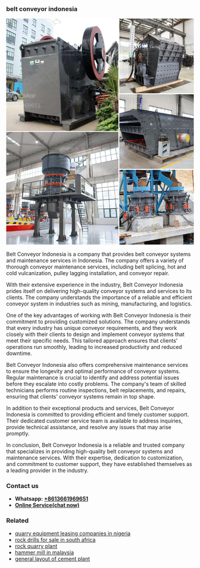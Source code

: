 <h3>belt conveyor indonesia</h3><img src='1708309195.jpg' alt=''><p>Belt Conveyor Indonesia is a company that provides belt conveyor systems and maintenance services in Indonesia. The company offers a variety of thorough conveyor maintenance services, including belt splicing, hot and cold vulcanization, pulley lagging installation, and conveyor repair.</p><p>With their extensive experience in the industry, Belt Conveyor Indonesia prides itself on delivering high-quality conveyor systems and services to its clients. The company understands the importance of a reliable and efficient conveyor system in industries such as mining, manufacturing, and logistics.</p><p>One of the key advantages of working with Belt Conveyor Indonesia is their commitment to providing customized solutions. The company understands that every industry has unique conveyor requirements, and they work closely with their clients to design and implement conveyor systems that meet their specific needs. This tailored approach ensures that clients' operations run smoothly, leading to increased productivity and reduced downtime.</p><p>Belt Conveyor Indonesia also offers comprehensive maintenance services to ensure the longevity and optimal performance of conveyor systems. Regular maintenance is crucial to identify and address potential issues before they escalate into costly problems. The company's team of skilled technicians performs routine inspections, belt replacements, and repairs, ensuring that clients' conveyor systems remain in top shape.</p><p>In addition to their exceptional products and services, Belt Conveyor Indonesia is committed to providing efficient and timely customer support. Their dedicated customer service team is available to address inquiries, provide technical assistance, and resolve any issues that may arise promptly.</p><p>In conclusion, Belt Conveyor Indonesia is a reliable and trusted company that specializes in providing high-quality belt conveyor systems and maintenance services. With their expertise, dedication to customization, and commitment to customer support, they have established themselves as a leading provider in the industry.</p><h3>Contact us</h3><ul><li><strong>Whatsapp:&nbsp;<a href="https://wa.me/8613661969651">+8613661969651</a></strong></li><li><a href="https://swt.shibang-china.com/?git&amp;zhl&amp;belt conveyor indonesia"><strong>Online Service(chat now)</strong></a></li></ul><h3>Related</h3><ul><li><a href='quarry equipment leasing companies in nigeria.md'>quarry equipment leasing companies in nigeria</a></li><li><a href='rock drills for sale in south africa.md'>rock drills for sale in south africa</a></li><li><a href='rock quarry plant.md'>rock quarry plant</a></li><li><a href='hammer mill in malaysia.md'>hammer mill in malaysia</a></li><li><a href='general layout of cement plant.md'>general layout of cement plant</a></li></ul>